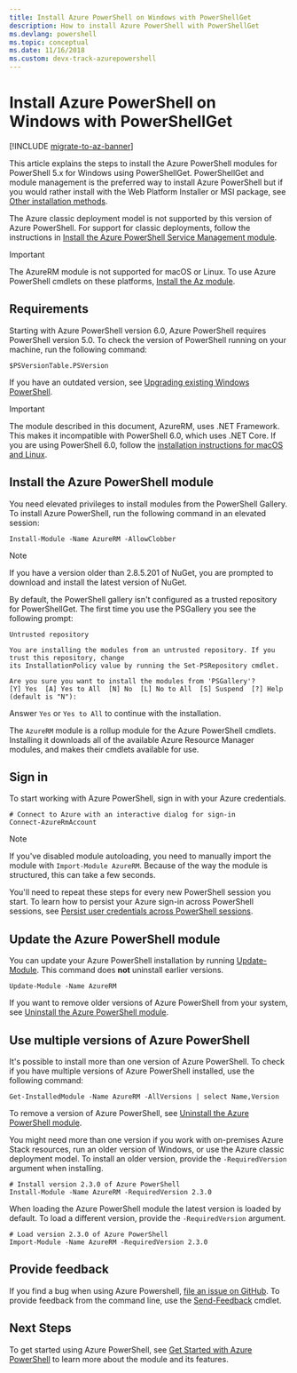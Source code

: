 ```yaml
---
title: Install Azure PowerShell on Windows with PowerShellGet
description: How to install Azure PowerShell with PowerShellGet
ms.devlang: powershell
ms.topic: conceptual
ms.date: 11/16/2018 
ms.custom: devx-track-azurepowershell
---
```


# Install Azure PowerShell on Windows with PowerShellGet

[!INCLUDE [migrate-to-az-banner](../../includes/migrate-to-az-banner.md)]

This article explains the steps to install the Azure PowerShell modules for PowerShell 5.x for
Windows using PowerShellGet. PowerShellGet and module management is the preferred way to install
Azure PowerShell but if you would rather install with the Web Platform Installer or MSI package, see
[Other installation methods](other-install.md).

The Azure classic deployment model is not supported by this version of Azure PowerShell. For support
for classic deployments, follow the instructions in
[Install the Azure PowerShell Service Management module](/powershell/azure/servicemanagement/install-azure-ps).

> [!IMPORTANT]
> The AzureRM module is not supported for macOS or Linux. To use Azure PowerShell cmdlets on these
> platforms, [Install the Az module](/powershell/azure/install-az-ps).

## Requirements

Starting with Azure PowerShell version 6.0, Azure PowerShell requires PowerShell version 5.0. To
check the version of PowerShell running on your machine, run the following command:

```powershell-interactive
$PSVersionTable.PSVersion
```

If you have an outdated version, see
[Upgrading existing Windows PowerShell](/powershell/scripting/windows-powershell/install/installing-windows-powershell#upgrading-existing-windows-powershell).

> [!IMPORTANT]
> The module described in this document, AzureRM, uses .NET Framework. This makes it incompatible
> with PowerShell 6.0, which uses .NET Core. If you are using PowerShell 6.0, follow the
> [installation instructions for macOS and Linux](/powershell/azure/install-az-ps).

## Install the Azure PowerShell module

You need elevated privileges to install modules from the PowerShell Gallery. To install Azure
PowerShell, run the following command in an elevated session:

```azurepowershell-interactive
Install-Module -Name AzureRM -AllowClobber
```

> [!NOTE]
> If you have a version older than 2.8.5.201 of NuGet, you are prompted to download and install the
> latest version of NuGet.

By default, the PowerShell gallery isn't configured as a trusted repository for PowerShellGet. The
first time you use the PSGallery you see the following prompt:

```Output
Untrusted repository

You are installing the modules from an untrusted repository. If you trust this repository, change
its InstallationPolicy value by running the Set-PSRepository cmdlet.

Are you sure you want to install the modules from 'PSGallery'?
[Y] Yes  [A] Yes to All  [N] No  [L] No to All  [S] Suspend  [?] Help (default is "N"):
```

Answer `Yes` or `Yes to All` to continue with the installation.

The `AzureRM` module is a rollup module for the Azure PowerShell cmdlets. Installing it downloads
all of the available Azure Resource Manager modules, and makes their cmdlets available for use.

## Sign in

To start working with Azure PowerShell, sign in with your Azure credentials.

```azurepowershell-interactive
# Connect to Azure with an interactive dialog for sign-in
Connect-AzureRmAccount
```

> [!NOTE]
> If you've disabled module autoloading, you need to manually import the module with
> `Import-Module AzureRM`. Because of the way the module is structured, this can take a few seconds.

You'll need to repeat these steps for every new PowerShell session you start. To learn how to
persist your Azure sign-in across PowerShell sessions, see
[Persist user credentials across PowerShell sessions](context-persistence.md).

## Update the Azure PowerShell module

You can update your Azure PowerShell installation by running
[Update-Module](/powershell/module/powershellget/update-module). This command does **not** uninstall
earlier versions.

```powershell-interactive
Update-Module -Name AzureRM
```

If you want to remove older versions of Azure PowerShell from your system, see
[Uninstall the Azure PowerShell module](uninstall-azurerm-ps.md).

## Use multiple versions of Azure PowerShell

It's possible to install more than one version of Azure PowerShell. To check if you have multiple
versions of Azure PowerShell installed, use the following command:

```azurepowershell-interactive
Get-InstalledModule -Name AzureRM -AllVersions | select Name,Version
```

To remove a version of Azure PowerShell, see
[Uninstall the Azure PowerShell module](uninstall-azurerm-ps.md).

You might need more than one version if you work with on-premises Azure Stack resources, run an
older version of Windows, or use the Azure classic deployment model. To install an older version,
provide the `-RequiredVersion` argument when installing.

```azurepowershell-interactive
# Install version 2.3.0 of Azure PowerShell
Install-Module -Name AzureRM -RequiredVersion 2.3.0
```

When loading the Azure PowerShell module the latest version is loaded by default. To load a
different version, provide the `-RequiredVersion` argument.

```azurepowershell-interactive
# Load version 2.3.0 of Azure PowerShell
Import-Module -Name AzureRM -RequiredVersion 2.3.0
```

## Provide feedback

If you find a bug when using Azure Powershell,
[file an issue on GitHub](https://github.com/Azure/azure-powershell/issues). To provide feedback
from the command line, use the [Send-Feedback](/powershell/module/azurerm.profile/send-feedback)
cmdlet.

## Next Steps

To get started using Azure PowerShell, see
[Get Started with Azure PowerShell](get-started-azureps.md) to learn more about the module and its
features.
